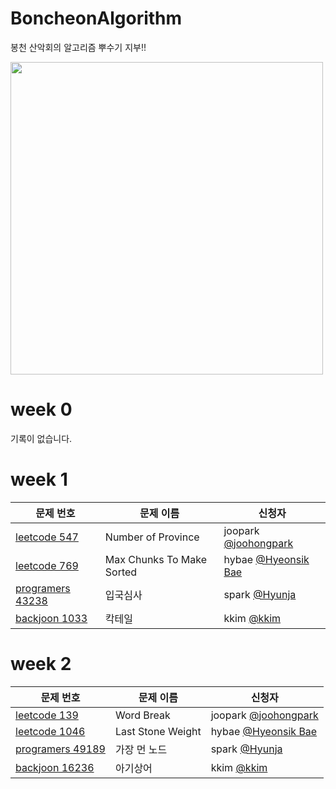 # BoncheonAlgorithm
봉천 산악회의 알고리즘 뿌수기 지부!!

<img src="https://user-images.githubusercontent.com/35485904/170812468-589d3e13-7961-4464-91f3-07ad0cb50889.png" width="500">


# week 0
기록이 없습니다.

# week 1

| 문제 번호 | 문제 이름 | 신청자 |
| ------------ | ---------|------|
| [leetcode 547](https://leetcode.com/problems/number-of-provinces/) | Number of Province | joopark [@joohongpark](https://github.com/joohongpark)|
| [leetcode 769](https://leetcode.com/problems/max-chunks-to-make-sorted/) | Max Chunks To Make Sorted | hybae [@Hyeonsik Bae](https://github.com/HyeonsikBae)|
| [programers 43238](https://programmers.co.kr/learn/courses/30/lessons/43238) | 입국심사 | spark [@Hyunja](https://github.com/Hyunja27)|
| [backjoon 1033](https://www.acmicpc.net/problem/1033) | 칵테일 | kkim [@kkim](https://github.com/KKWANH)|

# week 2

| 문제 번호 | 문제 이름 | 신청자 |
| ------------ | ---------|------|
| [leetcode 139](https://leetcode.com/problems/word-break/) | Word Break | joopark [@joohongpark](https://github.com/joohongpark)|
| [leetcode 1046](https://leetcode.com/problems/last-stone-weight/) | Last Stone Weight | hybae [@Hyeonsik Bae](https://github.com/HyeonsikBae)|
| [programers 49189](https://programmers.co.kr/learn/courses/30/lessons/49189) | 가장 먼 노드 | spark [@Hyunja](https://github.com/Hyunja27)|
| [backjoon 16236](https://www.acmicpc.net/problem/16236) | 아기상어 | kkim [@kkim](https://github.com/KKWANH)|